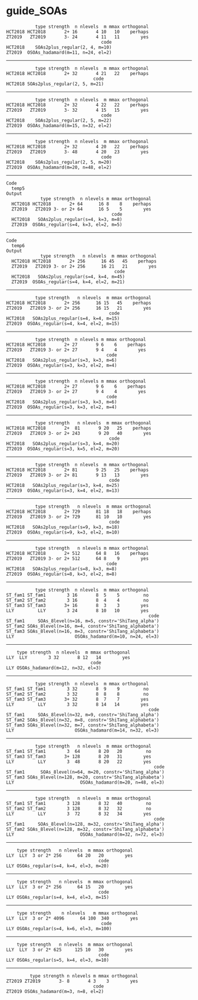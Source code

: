 # guide_SOAs

               type strength  n nlevels  m mmax orthogonal
    HCT2018 HCT2018       2+ 16       4 10   10    perhaps
    ZT2019   ZT2019       3- 24       4 11   11        yes
                                        code
    HCT2018    SOAs2plus_regular(2, 4, m=10)
    ZT2019  OSOAs_hadamard(m=11, n=24, el=2)

---

               type strength  n nlevels  m mmax orthogonal
    HCT2018 HCT2018       2+ 32       4 21   22    perhaps
                                     code
    HCT2018 SOAs2plus_regular(2, 5, m=21)

---

               type strength  n nlevels  m mmax orthogonal
    HCT2018 HCT2018       2+ 32       4 22   22    perhaps
    ZT2019   ZT2019       3- 32       4 15   15        yes
                                        code
    HCT2018    SOAs2plus_regular(2, 5, m=22)
    ZT2019  OSOAs_hadamard(m=15, n=32, el=2)

---

               type strength  n nlevels  m mmax orthogonal
    HCT2018 HCT2018       2+ 32       4 20   22    perhaps
    ZT2019   ZT2019       3- 48       4 20   23        yes
                                        code
    HCT2018    SOAs2plus_regular(2, 5, m=20)
    ZT2019  OSOAs_hadamard(m=20, n=48, el=2)

---

    Code
      temp5
    Output
                 type strength  n nlevels m mmax orthogonal
      HCT2018 HCT2018       2+ 64      16 8    8    perhaps
      ZT2019   ZT2019 3- or 2+ 64      16 5    5        yes
                                            code
      HCT2018   SOAs2plus_regular(s=4, k=3, m=8)
      ZT2019  OSOAs_regular(s=4, k=3, el=2, m=5)

---

    Code
      temp6
    Output
                 type strength   n nlevels  m mmax orthogonal
      HCT2018 HCT2018       2+ 256      16 45   45    perhaps
      ZT2019   ZT2019 3- or 2+ 256      16 21   21        yes
                                             code
      HCT2018   SOAs2plus_regular(s=4, k=4, m=45)
      ZT2019  OSOAs_regular(s=4, k=4, el=2, m=21)

---

               type strength   n nlevels  m mmax orthogonal
    HCT2018 HCT2018       2+ 256      16 15   45    perhaps
    ZT2019   ZT2019 3- or 2+ 256      16 15   21        yes
                                           code
    HCT2018   SOAs2plus_regular(s=4, k=4, m=15)
    ZT2019  OSOAs_regular(s=4, k=4, el=2, m=15)

---

               type strength  n nlevels m mmax orthogonal
    HCT2018 HCT2018       2+ 27       9 6    6    perhaps
    ZT2019   ZT2019 3- or 2+ 27       9 4    4        yes
                                          code
    HCT2018   SOAs2plus_regular(s=3, k=3, m=6)
    ZT2019  OSOAs_regular(s=3, k=3, el=2, m=4)

---

               type strength  n nlevels m mmax orthogonal
    HCT2018 HCT2018       2+ 27       9 6    6    perhaps
    ZT2019   ZT2019 3- or 2+ 27       9 4    4        yes
                                          code
    HCT2018   SOAs2plus_regular(s=3, k=3, m=6)
    ZT2019  OSOAs_regular(s=3, k=3, el=2, m=4)

---

               type strength   n nlevels  m mmax orthogonal
    HCT2018 HCT2018       2+  81       9 20   25    perhaps
    ZT2019   ZT2019 3- or 2+ 243       9 20   40        yes
                                           code
    HCT2018   SOAs2plus_regular(s=3, k=4, m=20)
    ZT2019  OSOAs_regular(s=3, k=5, el=2, m=20)

---

               type strength  n nlevels  m mmax orthogonal
    HCT2018 HCT2018       2+ 81       9 25   25    perhaps
    ZT2019   ZT2019 3- or 2+ 81       9 13   13        yes
                                           code
    HCT2018   SOAs2plus_regular(s=3, k=4, m=25)
    ZT2019  OSOAs_regular(s=3, k=4, el=2, m=13)

---

               type strength   n nlevels  m mmax orthogonal
    HCT2018 HCT2018       2+ 729      81 18   18    perhaps
    ZT2019   ZT2019 3- or 2+ 729      81 10   10        yes
                                           code
    HCT2018   SOAs2plus_regular(s=9, k=3, m=18)
    ZT2019  OSOAs_regular(s=9, k=3, el=2, m=10)

---

               type strength   n nlevels m mmax orthogonal
    HCT2018 HCT2018       2+ 512      64 8   16    perhaps
    ZT2019   ZT2019 3- or 2+ 512      64 8    9        yes
                                          code
    HCT2018   SOAs2plus_regular(s=8, k=3, m=8)
    ZT2019  OSOAs_regular(s=8, k=3, el=2, m=8)

---

               type strength  n nlevels  m mmax orthogonal
    ST_fam1 ST_fam1        3 16       8  5    5         no
    ST_fam2 ST_fam2        3 16       8  4    4         no
    ST_fam3 ST_fam3       3+ 16       8  3    3        yes
    LLY         LLY        3 24       8 10   10        yes
                                                          code
    ST_fam1     SOAs_8level(n=16, m=5, constr='ShiTang_alpha')
    ST_fam2 SOAs_8level(n=16, m=4, constr='ShiTang_alphabeta')
    ST_fam3 SOAs_8level(n=16, m=3, constr='ShiTang_alphabeta')
    LLY                       OSOAs_hadamard(m=10, n=24, el=3)

---

        type strength  n nlevels  m mmax orthogonal
    LLY  LLY        3 32       8 12   14        yes
                                    code
    LLY OSOAs_hadamard(m=12, n=32, el=3)

---

               type strength  n nlevels  m mmax orthogonal
    ST_fam1 ST_fam1        3 32       8  9    9         no
    ST_fam2 ST_fam2        3 32       8  8    8         no
    ST_fam3 ST_fam3       3+ 32       8  7    7        yes
    LLY         LLY        3 32       8 14   14        yes
                                                          code
    ST_fam1     SOAs_8level(n=32, m=9, constr='ShiTang_alpha')
    ST_fam2 SOAs_8level(n=32, m=8, constr='ShiTang_alphabeta')
    ST_fam3 SOAs_8level(n=32, m=7, constr='ShiTang_alphabeta')
    LLY                       OSOAs_hadamard(m=14, n=32, el=3)

---

               type strength   n nlevels  m mmax orthogonal
    ST_fam1 ST_fam1        3  64       8 20   20         no
    ST_fam3 ST_fam3       3+ 128       8 20   31        yes
    LLY         LLY        3  48       8 20   22        yes
                                                            code
    ST_fam1      SOAs_8level(n=64, m=20, constr='ShiTang_alpha')
    ST_fam3 SOAs_8level(n=128, m=20, constr='ShiTang_alphabeta')
    LLY                         OSOAs_hadamard(m=20, n=48, el=3)

---

               type strength   n nlevels  m mmax orthogonal
    ST_fam1 ST_fam1        3 128       8 32   40         no
    ST_fam2 ST_fam2        3 128       8 32   32         no
    LLY         LLY        3  72       8 32   34        yes
                                                            code
    ST_fam1     SOAs_8level(n=128, m=32, constr='ShiTang_alpha')
    ST_fam2 SOAs_8level(n=128, m=32, constr='ShiTang_alphabeta')
    LLY                         OSOAs_hadamard(m=32, n=72, el=3)

---

        type strength   n nlevels  m mmax orthogonal
    LLY  LLY  3 or 2* 256      64 20   20        yes
                                       code
    LLY OSOAs_regular(s=4, k=4, el=3, m=20)

---

        type strength   n nlevels  m mmax orthogonal
    LLY  LLY  3 or 2* 256      64 15   20        yes
                                       code
    LLY OSOAs_regular(s=4, k=4, el=3, m=15)

---

        type strength    n nlevels   m mmax orthogonal
    LLY  LLY  3 or 2* 4096      64 100  340        yes
                                        code
    LLY OSOAs_regular(s=4, k=6, el=3, m=100)

---

        type strength   n nlevels  m mmax orthogonal
    LLY  LLY  3 or 2* 625     125 10   30        yes
                                       code
    LLY OSOAs_regular(s=5, k=4, el=3, m=10)

---

             type strength n nlevels m mmax orthogonal
    ZT2019 ZT2019       3- 8       4 3    3        yes
                                     code
    ZT2019 OSOAs_hadamard(m=3, n=8, el=2)

